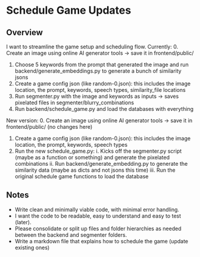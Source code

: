# Schedule Game Updates

## Overview
I want to streamline the game setup and scheduling flow.
Currently:
0. Create an image using online AI generator tools -> save it in frontend/public/
1. Choose 5 keywords from the prompt that generated the image and run backend/generate_embeddings.py to generate a bunch of similarity jsons
2. Create a game config json (like random-0.json): this includes the image location, the prompt, keywords, speech types, similarity_file locations
3. Run segmenter.py with the image and keywords as inputs -> saves pixelated files in segmenter/blurry_combinations
4. Run backend/schedule_game.py and load the databases with everything

New version:
0. Create an image using online AI generator tools -> save it in frontend/public/ (no changes here)
1. Create a game config json (like random-0.json): this includes the image location, the prompt, keywords, speech types
2. Run the new schedule_game.py:
    i. Kicks off the segmenter.py script (maybe as a function or something) and generate the pixelated combinations
    ii. Run backend/generate_embedding.py to generate the similarity data (maybe as dicts and not jsons this time)
    iii. Run the original schedule game functions to load the database

## Notes
- Write clean and minimally viable code, with minimal error handling. 
- I want the code to be readable, easy to understand and easy to test (later). 
- Please consolidate or split up files and folder hierarchies as needed between the backend and segmenter folders.
- Write a markdown file that explains how to schedule the game (update existing ones)